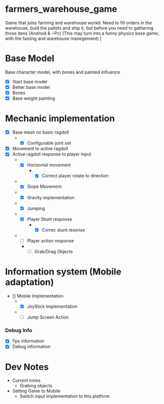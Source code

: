 # farmers_warehouse_game

Game that joins farming and warehouse workd. Need to fill orders in the warehouse, buid the pallets and ship it, but before you need to gathering those itens (Android &amp; ~Pc)
(This may turn into a funny physics base game, with the faming and warehouse manegement)
|

# Base Model

Base character model, with bones and painted influence

- [x] Start base model
- [x] Better base model
- [x] Bones
- [x] Base weight painting

# Mechanic implementation

- [x] Base mesh on basic ragdoll
  - - [x] Configurable joint set
- [x] Movement to active ragdoll
- [x] Active ragdoll response to player input
  - - [x] Horizontal movement
      - - [x] Correct player rotate to direction
  - - [x] Slope Movement
  - - [x] Gravity implementation
  - - [x] Jumping
  - - [x] Player Stunt response
      - - [x] Correc stunt resonse
  - - [ ] Player action response
    * - [ ] Grab/Drag Objects

# Information system (Mobile adaptation)

- [] Mobile Implementation
  - - [x] JoyStick Implementation
  - - [ ] Jump Screen Action

### Debug Info

- [x] Fps information
- [x] Debug information

# Dev Notes

- Current notes
  - Grabing objects
- Setting Game to Mobile
  - Switch input implementation to this platform

